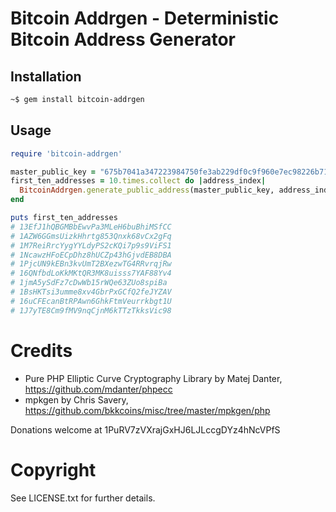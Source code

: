 # Bitcoin Addrgen - Deterministic Bitcoin Address Generator

## Installation

```sh
~$ gem install bitcoin-addrgen
```

## Usage

```ruby
require 'bitcoin-addrgen'

master_public_key = "675b7041a347223984750fe3ab229df0c9f960e7ec98226b7182a2cb1990e39901feecf5a670f1d788ab29f626e20de424f049d216fc6f4c6ec42506763fa28e"
first_ten_addresses = 10.times.collect do |address_index|
  BitcoinAddrgen.generate_public_address(master_public_key, address_index)
end

puts first_ten_addresses
# 13EfJ1hQBGMBbEwvPa3MLeH6buBhiMSfCC
# 1AZW6GGmsUizkHhrtg853Qnxk68vCx2gFq
# 1M7ReiRrcYygYYLdyPS2cKQi7p9s9ViFS1
# 1NcawzHFoECpDhz8hUCZp43hGjvdEB8DBA
# 1PjcUN9kEBn3kvUmT2BXezwTG4RRvrqjRw
# 16QNfbdLoKkMKtQR3MK8uisss7YAF88Yv4
# 1jmA5ySdFz7cDwWb15rWQe63ZUo8spiBa
# 1BsHKTsi3umme8xv4GbrPxGCfQ2feJYZAV
# 16uCFEcanBtRPAwn6GhkFtmVeurrkbgt1U
# 1J7yTE8Cm9fMV9nqCjnM6kTTzTkksVic98

```

# Credits

* Pure PHP Elliptic Curve Cryptography Library by Matej Danter, https://github.com/mdanter/phpecc
* mpkgen by Chris Savery, https://github.com/bkkcoins/misc/tree/master/mpkgen/php

Donations welcome at 1PuRV7zVXrajGxHJ6LJLccgDYz4hNcVPfS

# Copyright

See LICENSE.txt for further details.

